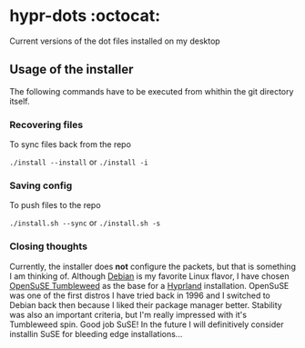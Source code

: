 # hypr-dots :octocat:
Current versions of the dot files installed on my desktop

## Usage of the installer 

The following commands have to be executed from whithin the git directory itself.

### Recovering files 

To sync files back from the repo 

`./install --install` or `./install -i`

### Saving config

To push files to the repo

`./install.sh --sync` or `./install.sh -s`

### Closing thoughts

Currently, the installer does **not** configure the packets, but that is something I am thinking of. Although [Debian](https://www.debian.org/) is my favorite Linux flavor, I have chosen [OpenSuSE Tumbleweed](https://get.opensuse.org/tumbleweed/)  as the base for a [Hyprland](https://hyprland.org/) installation. OpenSuSE was one of the first distros I have tried back in 1996 and I switched to Debian back then because I liked their package manager better. Stability was also an important criteria, but I'm really impressed with it's Tumbleweed spin. Good job SuSE! In the future I will definitively consider installin SuSE for bleeding edge installations...
